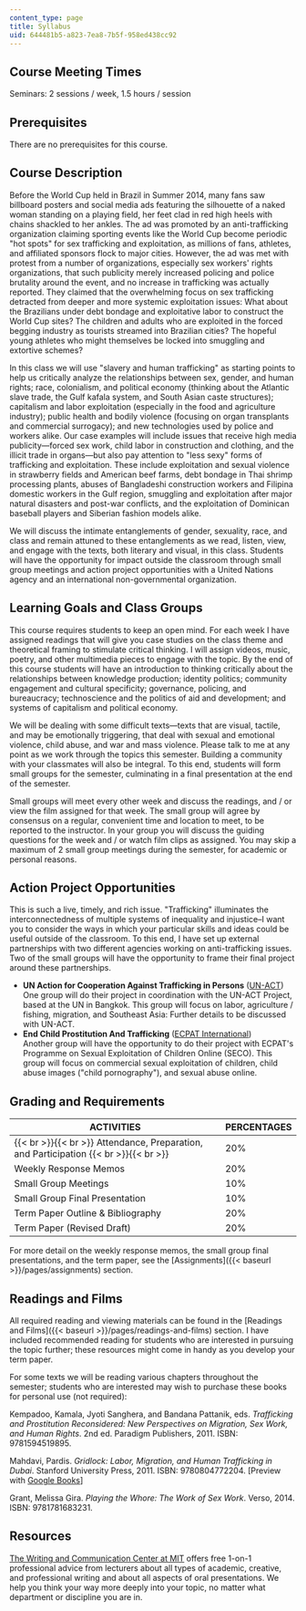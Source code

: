 ```yaml
---
content_type: page
title: Syllabus
uid: 644481b5-a823-7ea8-7b5f-958ed438cc92
---
```


Course Meeting Times
--------------------

Seminars: 2 sessions / week, 1.5 hours / session

Prerequisites
-------------

There are no prerequisites for this course.

Course Description
------------------

Before the World Cup held in Brazil in Summer 2014, many fans saw billboard posters and social media ads featuring the silhouette of a naked woman standing on a playing field, her feet clad in red high heels with chains shackled to her ankles. The ad was promoted by an anti-trafficking organization claiming sporting events like the World Cup become periodic "hot spots" for sex trafficking and exploitation, as millions of fans, athletes, and affiliated sponsors flock to major cities. However, the ad was met with protest from a number of organizations, especially sex workers' rights organizations, that such publicity merely increased policing and police brutality around the event, and no increase in trafficking was actually reported. They claimed that the overwhelming focus on sex trafficking detracted from deeper and more systemic exploitation issues: What about the Brazilians under debt bondage and exploitative labor to construct the World Cup sites? The children and adults who are exploited in the forced begging industry as tourists streamed into Brazilian cities? The hopeful young athletes who might themselves be locked into smuggling and extortive schemes?

In this class we will use "slavery and human trafficking" as starting points to help us critically analyze the relationships between sex, gender, and human rights; race, colonialism, and political economy (thinking about the Atlantic slave trade, the Gulf kafala system, and South Asian caste structures); capitalism and labor exploitation (especially in the food and agriculture industry); public health and bodily violence (focusing on organ transplants and commercial surrogacy); and new technologies used by police and workers alike. Our case examples will include issues that receive high media publicity—forced sex work, child labor in construction and clothing, and the illicit trade in organs—but also pay attention to "less sexy" forms of trafficking and exploitation. These include exploitation and sexual violence in strawberry fields and American beef farms, debt bondage in Thai shrimp processing plants, abuses of Bangladeshi construction workers and Filipina domestic workers in the Gulf region, smuggling and exploitation after major natural disasters and post-war conflicts, and the exploitation of Dominican baseball players and Siberian fashion models alike.

We will discuss the intimate entanglements of gender, sexuality, race, and class and remain attuned to these entanglements as we read, listen, view, and engage with the texts, both literary and visual, in this class. Students will have the opportunity for impact outside the classroom through small group meetings and action project opportunities with a United Nations agency and an international non-governmental organization.

Learning Goals and Class Groups
-------------------------------

This course requires students to keep an open mind. For each week I have assigned readings that will give you case studies on the class theme and theoretical framing to stimulate critical thinking. I will assign videos, music, poetry, and other multimedia pieces to engage with the topic. By the end of this course students will have an introduction to thinking critically about the relationships between knowledge production; identity politics; community engagement and cultural specificity; governance, policing, and bureaucracy; technoscience and the politics of aid and development; and systems of capitalism and political economy.

We will be dealing with some difficult texts—texts that are visual, tactile, and may be emotionally triggering, that deal with sexual and emotional violence, child abuse, and war and mass violence. Please talk to me at any point as we work through the topics this semester. Building a community with your classmates will also be integral. To this end, students will form small groups for the semester, culminating in a final presentation at the end of the semester.

Small groups will meet every other week and discuss the readings, and / or view the film assigned for that week. The small group will agree by consensus on a regular, convenient time and location to meet, to be reported to the instructor. In your group you will discuss the guiding questions for the week and / or watch film clips as assigned. You may skip a maximum of 2 small group meetings during the semester, for academic or personal reasons.

Action Project Opportunities
----------------------------

This is such a live, timely, and rich issue. "Trafficking" illuminates the interconnectedness of multiple systems of inequality and injustice–I want you to consider the ways in which your particular skills and ideas could be useful outside of the classroom. To this end, I have set up external partnerships with two different agencies working on anti-trafficking issues. Two of the small groups will have the opportunity to frame their final project around these partnerships.

*   **UN Action for Cooperation Against Trafficking in Persons** ([UN-ACT](http://un-act.org/))  
    One group will do their project in coordination with the UN-ACT Project, based at the UN in Bangkok. This group will focus on labor, agriculture / fishing, migration, and Southeast Asia: Further details to be discussed with UN-ACT.
*   **End Child Prostitution And Trafficking** ([ECPAT International](http://www.ecpat.net/))  
    Another group will have the opportunity to do their project with ECPAT's Programme on Sexual Exploitation of Children Online (SECO). This group will focus on commercial sexual exploitation of children, child abuse images ("child pornography"), and sexual abuse online.

Grading and Requirements
------------------------

| ACTIVITIES | PERCENTAGES |
| --- | --- |
|  {{< br >}}{{< br >}} Attendance, Preparation, and Participation {{< br >}}{{< br >}}  | 20% |
| Weekly Response Memos | 20% |
| Small Group Meetings | 10% |
| Small Group Final Presentation | 10% |
| Term Paper Outline & Bibliography | 20% |
| Term Paper (Revised Draft) | 20% 

For more detail on the weekly response memos, the small group final presentations, and the term paper, see the [Assignments]({{< baseurl >}}/pages/assignments) section.

Readings and Films
------------------

All required reading and viewing materials can be found in the [Readings and Films]({{< baseurl >}}/pages/readings-and-films) section. I have included recommended reading for students who are interested in pursuing the topic further; these resources might come in handy as you develop your term paper.

For some texts we will be reading various chapters throughout the semester; students who are interested may wish to purchase these books for personal use (not required):

Kempadoo, Kamala, Jyoti Sanghera, and Bandana Pattanik, eds. _Trafficking and Prostitution Reconsidered: New Perspectives on Migration, Sex Work, and Human Rights_. 2nd ed. Paradigm Publishers, 2011. ISBN: 9781594519895.

Mahdavi, Pardis. _Gridlock: Labor, Migration, and Human Trafficking in Dubai_. Stanford University Press, 2011. ISBN: 9780804772204. \[Preview with [Google Books](http://books.google.com/books?id=vtrSF0vEbYoC&pg=PAfrontcover)\]

Grant, Melissa Gira. _Playing the Whore: The Work of Sex Work_. Verso, 2014. ISBN: 9781781683231.

Resources
---------

[The Writing and Communication Center at MIT](http://cmsw.mit.edu/writing-and-communication-center/) offers free 1-on-1 professional advice from lecturers about all types of academic, creative, and professional writing and about all aspects of oral presentations. We help you think your way more deeply into your topic, no matter what department or discipline you are in.